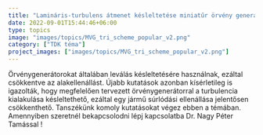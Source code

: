 ```yaml
---
title: "Lamináris-turbulens átmenet késleltetése miniatűr örvény generátorokkal "
date: 2022-09-01T15:44:46+06:00
type: topics
image: "images/topics/MVG_tri_scheme_popular_v2.png"
category: ["TDK téma"]
project_images: ["images/topics/MVG_tri_scheme_popular_v2.png"]
---
```


Örvénygenerátorokat általában leválás késleltetésére használnak, ezáltal csökkentve az alakellenállást. Újabb kutatások azonban kísérletileg is igazolták, hogy megfelelően tervezett örvénygenerátorral a turbulencia kialakulása késleltethető, ezáltal egy jármű súrlódási ellenállása jelentősen csökkenthető. Tanszékünk komoly kutatásokat végez ebben a témában. Amennyiben szeretnél bekapcsolodni lépj kapcsolatba Dr. Nagy Péter Tamással !
